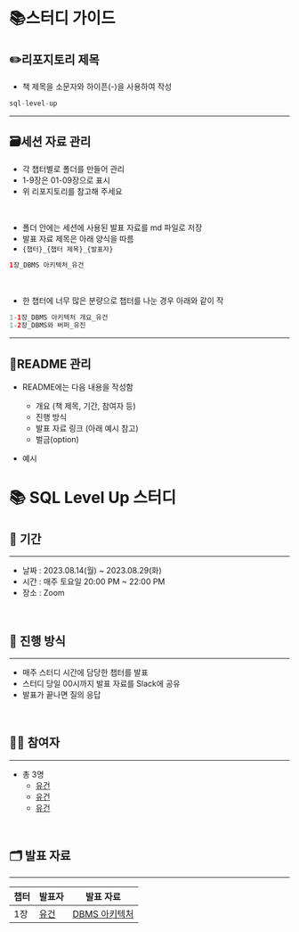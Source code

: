 # 📚스터디 가이드

## ✏️리포지토리 제목

- 책 제목을 소문자와 하이픈(-)을 사용하여 작성
```java
sql-level-up
```
---
## 🗃️세션 자료 관리
- 각 챕터별로 폴더를 만들어 관리
- 1-9장은 01-09장으로 표시
- 위 리포지토리를 참고해 주세요
<br>

- 폴더 안에는 세션에 사용된 발표 자료를 md 파일로 저장
- 발표 자료 제목은 아래 양식을 따름 
- `{챕터}_{챕터 제목}_{발표자}`

```java
1장_DBMS 아키텍처_유건
```
<br>

- 한 챕터에 너무 많은 분량으로 챕터를 나눈 경우 아래와 같이 작
```java
1-1장_DBMS 아키텍처 개요_유건
1-2장_DBMS와 버퍼_유진
```
---
## 📄️README 관리
- README에는 다음 내용을 작성함
  - 개요 (책 제목, 기간, 참여자 등)
  - 진행 방식
  - 발표 자료 링크 (아래 예시 참고)
  - 벌금(option)
  
    
- 예시

# 📚 SQL Level Up 스터디


## 📅 기간

---

- 날짜 : 2023.08.14(월) ~ 2023.08.29(화)
- 시간 : 매주 토요일 20:00 PM ~ 22:00 PM
- 장소 : Zoom

<br>

## 📜 진행 방식

---

- 매주 스터디 시간에 담당한 챕터를 발표
- 스터디 당일 00시까지 발표 자료를 Slack에 공유
- 발표가 끝나면 질의 응답

<br>

## 🙋🏻 참여자

---

- 총 3명
  - [유건](https://github.com/youKeon)
  - [유건](https://github.com/youKeon)
  - [유건](https://github.com/youKeon)

<br>

## 🗂️ 발표 자료

---
| 챕터            | 발표자   | 발표 자료 |
|---------|-----------------|-------|
| 1장 | [유건](https://github.com/youKeon)| [DBMS 아키텍처](https://github.com/Dev-Books-Master-Study/Study-Guide/blob/main/01%EC%9E%A5/1%EC%9E%A5_DBMS%20%EC%95%84%ED%82%A4%ED%85%8D%EC%B2%98_%EC%9C%A0%EA%B1%B4.md)    |


